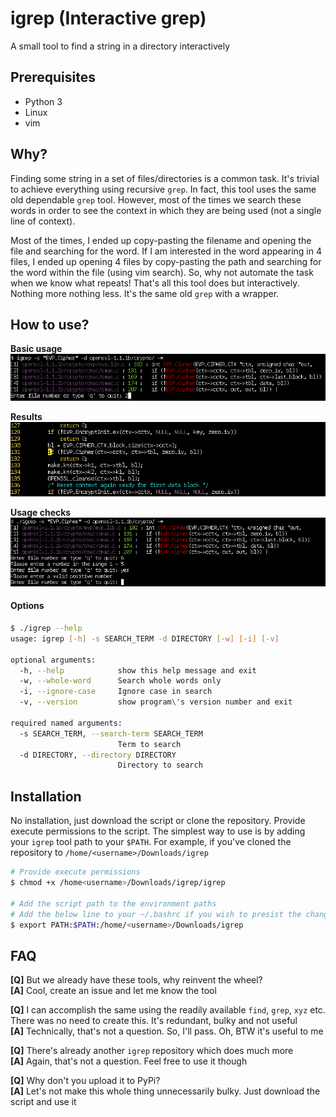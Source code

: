 # igrep (Interactive grep)
A small tool to find a string in a directory interactively

## Prerequisites
* Python 3
* Linux
* vim

## Why?
Finding some string in a set of files/directories is a common task. It's trivial to achieve everything using recursive `grep`.
In fact, this tool uses the same old dependable `grep` tool. However, most of the times we search these words in order
to see the context in which they are being used (not a single line of context). 

Most of the times, I ended up copy-pasting the filename and opening the file and searching for the word. If I am interested in the word appearing in 4 files, 
I ended up opening 4 files by copy-pasting the path and searching for the word within the file (using vim search). So, why not automate the task when we know what repeats! That's all this tool does but interactively.
Nothing more nothing less. It's the same old `grep` with a wrapper.

## How to use?

**Basic usage**<br/>
![Using igrep](/screenshots/igrep_usage.png?raw=true "Using igrep")

**Results**<br/>
![igrep result](/screenshots/igrep_usage_result.png?raw=true "Result of igrep")

**Usage checks**<br/>
![Wrong igrep parameters](/screenshots/igrep_wrong_usage.png?raw=true "Providing wrong igrep parameters")

#### Options

```bash
$ ./igrep --help
usage: igrep [-h] -s SEARCH_TERM -d DIRECTORY [-w] [-i] [-v]

optional arguments:
  -h, --help            show this help message and exit
  -w, --whole-word      Search whole words only
  -i, --ignore-case     Ignore case in search
  -v, --version         show program\'s version number and exit

required named arguments:
  -s SEARCH_TERM, --search-term SEARCH_TERM
                        Term to search
  -d DIRECTORY, --directory DIRECTORY
                        Directory to search
```

## Installation
No installation, just download the script or clone the repository. Provide
execute permissions to the script. The simplest way to use is by adding your `igrep` tool path to your `$PATH`.
For example, if you've cloned the repository to `/home/<username>/Downloads/igrep`

```bash
# Provide execute permissions
$ chmod +x /home<username>/Downloads/igrep/igrep

# Add the script path to the environment paths
# Add the below line to your ~/.bashrc if you wish to presist the changes on restart
$ export PATH:$PATH:/home/<username>/Downloads/igrep
```

## FAQ

**[Q]** But we already have these tools, why reinvent the wheel?<br/>
**[A]** Cool, create an issue and let me know the tool

**[Q]** I can accomplish the same using the readily available `find`, `grep`, `xyz` etc.
There was no need to create this. It's redundant, bulky and not useful<br/>
**[A]** Technically, that's not a question. So, I'll pass. Oh, BTW it's useful to me

**[Q]** There's already another `igrep` repository which does much more<br/>
**[A]** Again, that's not a question. Feel free to use it though

**[Q]** Why don't you upload it to PyPi?<br/>
**[A]** Let's not make this whole thing unnecessarily bulky. Just download the script and use it

